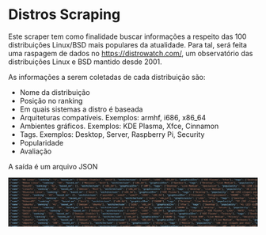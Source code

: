 # Distros Scraping

Este scraper tem como finalidade buscar informações a respeito das 100 distribuições Linux/BSD mais populares da atualidade. Para tal, será feita uma raspagem de dados no https://distrowatch.com/, um observatório das distribuições Linux e BSD mantido desde 2001.

As informações a serem coletadas de cada distribuição são:
- Nome da distribuição
- Posição no ranking
- Em quais sistemas a distro é baseada
- Arquiteturas compatíveis. Exemplos: armhf, i686, x86_64 
- Ambientes gráficos. Exemplos: KDE Plasma, Xfce, Cinnamon
- Tags. Exemplos: Desktop, Server, Raspberry Pi, Security 
- Popularidade 
- Avaliação

A saída é um arquivo JSON

![Screenshot](screenshot.png)
